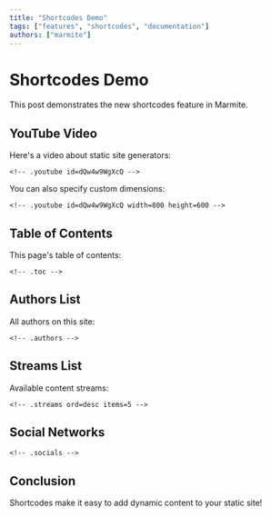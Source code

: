 ```yaml
---
title: "Shortcodes Demo"
tags: ["features", "shortcodes", "documentation"]
authors: ["marmite"]
---
```


# Shortcodes Demo

This post demonstrates the new shortcodes feature in Marmite.

## YouTube Video

Here's a video about static site generators:

```
<!-- .youtube id=dQw4w9WgXcQ -->
```

<!-- .youtube id=dQw4w9WgXcQ -->

You can also specify custom dimensions:

```
<!-- .youtube id=dQw4w9WgXcQ width=800 height=600 -->
```

<!-- .youtube id=dQw4w9WgXcQ width=800 height=600 -->

## Table of Contents

This page's table of contents:

```
<!-- .toc -->
```

<!-- .toc -->

## Authors List

All authors on this site:

```
<!-- .authors -->
```
<!-- .authors -->

## Streams List

Available content streams:

```
<!-- .streams ord=desc items=5 -->
```

<!-- .streams ord=desc items=5 -->

## Social Networks

```
<!-- .socials -->
```

<!-- .socials -->

## Conclusion

Shortcodes make it easy to add dynamic content to your static site!